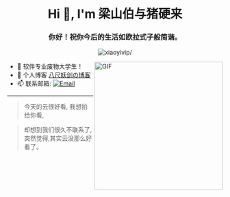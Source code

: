 <h1 align="center">Hi 👋, I'm 梁山伯与猪硬来</h1>

<h3 align="center">你好！祝你今后的生活如欧拉式子般简谐。</h3>
<p align="center"> <img src=https://komarev.com/ghpvc/?username=xiaoyivip alt=xiaoyivip/> </p>
<!-- <img align="right" alt="GIF" src="https://raw.githubusercontent.com/devSouvik/devSouvik/master/gif3.gif" width="500"/> -->
<img align="right"  alt="GIF" src="https://images.waer.ltd/img/carbon.png" width="300"/>








- 🔭 软件专业废物大学生！
- 🤔 个人博客  [八尺妖剑の博客](https://www.waer.ltd)
- 📫 联系邮箱: 
<a href="mailto:ilikexff@gmail.com"><img alt="Email" src="https://img.shields.io/badge/Email-ilikexff@gmail.com-blue?style=flat-square&logo=gmail"></a> 

****


> 今天的云很好看,
> 我想拍给你看,



> 却想到我们很久不联系了,
> 突然觉得,其实云没那么好看了。






